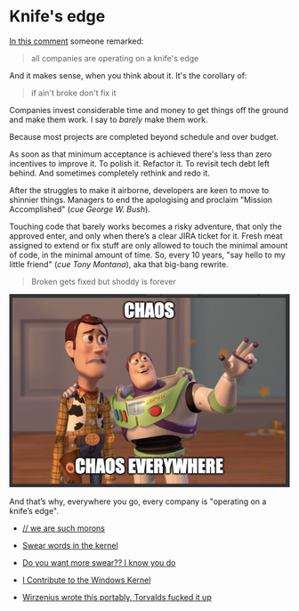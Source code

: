 # Knife's edge

[In this comment](https://news.ycombinator.com/item?id=39365187#39366352)
someone remarked:

> all companies are operating on a knife's edge

And it makes sense, when you think about it. It's the corollary of:

> if ain't broke don't fix it

Companies invest considerable time and money to get things off the
ground and make them work. I say to _barely_ make them work.

Because most projects are completed beyond schedule and over budget.

As soon as that minimum acceptance is achieved there's less than zero
incentives to improve it. To polish it. Refactor it. To revisit tech
debt left behind. And sometimes completely rethink and redo it.

After the struggles to make it airborne, developers are keen to move
to shinnier things. Managers to end the apologising
and proclaim "Mission Accomplished" (_cue George W. Bush_).

Touching code that barely works becomes a risky adventure, that only
the approved enter, and only when there’s a clear JIRA ticket for it.
Fresh meat assigned to extend or fix stuff are only allowed to touch
the minimal amount of code, in the minimal amount of time. So, every 10
years, "say hello to my little friend" (_cue Tony Montana_), aka that
big-bang rewrite.

> Broken gets fixed but shoddy is forever

<!--
>
> [https://twitter.com/bl0rq/status/1772076422435131489](https://twitter.com/bl0rq/status/1772076422435131489)
-->


![Chaos](https://raw.githubusercontent.com/jpedro/jpedro.github.io/master/.github/static/img/chaos.png)

And that’s why, everywhere you go, every company is "operating on a
knife’s edge".

- [// we are such morons](http://atdt.freeshell.org/k5/story_2004_2_15_71552_7795.html)

- [Swear words in the kernel](https://www.vidarholen.net/contents/wordcount/)

- [Do you want more swear?? I know you do](https://eeggs.com/items/37700.html)

- [I Contribute to the Windows Kernel](https://blog.zorinaq.com/i-contribute-to-the-windows-kernel-we-are-slower-than-other-oper/)

- [Wirzenius wrote this portably, Torvalds fucked it up](https://github.com/torvalds/linux/blob/master/lib/vsprintf.c#L10)


<!--
## Solution?

What products needs is constant attention.
-->
